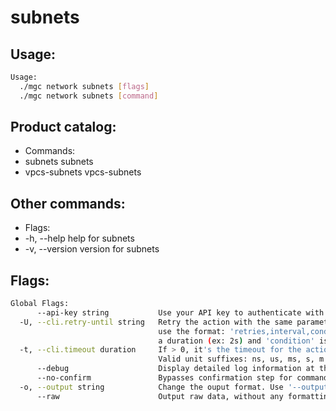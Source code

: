 # subnets

## Usage:
```bash
Usage:
  ./mgc network subnets [flags]
  ./mgc network subnets [command]
```

## Product catalog:
- Commands:
- subnets      subnets
- vpcs-subnets vpcs-subnets

## Other commands:
- Flags:
- -h, --help      help for subnets
- -v, --version   version for subnets

## Flags:
```bash
Global Flags:
      --api-key string           Use your API key to authenticate with the API
  -U, --cli.retry-until string   Retry the action with the same parameters until the given condition is met. The flag parameters
                                 use the format: 'retries,interval,condition', where 'retries' is a positive integer, 'interval' is
                                 a duration (ex: 2s) and 'condition' is a 'engine=value' pair such as "jsonpath=expression"
  -t, --cli.timeout duration     If > 0, it's the timeout for the action execution. It's specified as numbers and unit suffix.
                                 Valid unit suffixes: ns, us, ms, s, m and h. Examples: 300ms, 1m30s
      --debug                    Display detailed log information at the debug level
      --no-confirm               Bypasses confirmation step for commands that ask a confirmation from the user
  -o, --output string            Change the ouput format. Use '--output=help' to know more details. (default "yaml")
      --raw                      Output raw data, without any formatting or coloring
```

